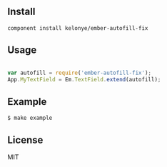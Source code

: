 
Install
---

```
component install kelonye/ember-autofill-fix
```

Usage
---

```javascript

var autofill = require('ember-autofill-fix');
App.MyTextField = Em.TextField.extend(autofill);

```


Example
---

    $ make example

License
---

MIT